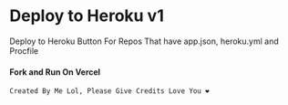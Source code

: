 # Deploy to Heroku v1
 Deploy to Heroku Button For Repos That have app.json, heroku.yml and Procfile

#### Fork and Run On Vercel

```text
Created By Me Lol, Please Give Credits Love You ❤️
```
